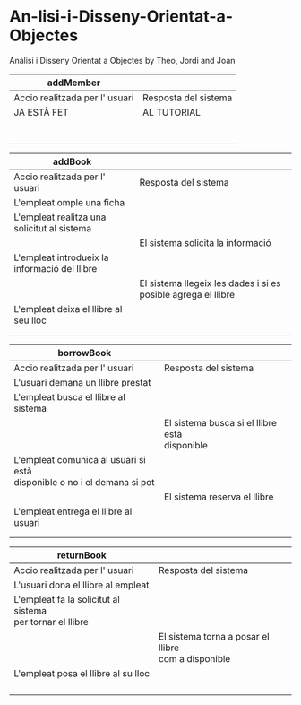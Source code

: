 # An-lisi-i-Disseny-Orientat-a-Objectes
Anàlisi i Disseny Orientat a Objectes by Theo, Jordi and Joan

| addMember                      |                      |
|--------------------------------|----------------------|
| Accio realitzada per l' usuari | Resposta del sistema |
| JA ESTÀ FET                    | AL TUTORIAL          |
|                                |                      |
|                                |                      |
|                                |                      |
|                                |                      |
|                                |                      |
|                                |                      |
|                                |                      |


| addBook                                        |                                                               |
|------------------------------------------------|---------------------------------------------------------------|
| Accio realitzada per l' usuari                 | Resposta del sistema                                          |
| L'empleat omple una ficha                      |                                                               |
| L'empleat realitza una<br/>solicitut al sistema |                                                               |
|                                                | El sistema solicita la informació                             |
| L'empleat introdueix la informació del llibre  |                                                               |
|                                                | El sistema llegeix les dades i si es posible agrega el llibre |
| L'empleat deixa el llibre al seu lloc          |                                                               |
|                                                |                                                               |
|                                                |                                                               |


| borrowBook                                                                 |                                                    |
|----------------------------------------------------------------------------|----------------------------------------------------|
| Accio realitzada per l' usuari                                             | Resposta del sistema                               |
| L'usuari demana un llibre prestat                                          |                                                    |
| L'empleat busca el llibre al sistema                                       |                                                    |
|                                                                            | El sistema busca si el llibre està <br/>disponible |
| L'empleat comunica al usuari si està<br/>disponible o no i el demana si pot |                                                    |
|                                                                            | El sistema reserva el llibre                       |
| L'empleat entrega el llibre al usuari                                      |                                                    |
|                                                                            |                                                    |
|                                                                            |                                                    |


| returnBook                                                    |                                                         |
|---------------------------------------------------------------|---------------------------------------------------------|
| Accio realitzada per l' usuari                                | Resposta del sistema                                    |
| L'usuari dona el llibre al empleat                            |                                                         |
| L'empleat fa la solicitut al sistema<br/>per tornar el llibre |                                                         |
|                                                               | El sistema torna a posar el llibre<br/>com a disponible |
| L'empleat posa el llibre al su lloc                           |                                                         |
|                                                               |                                                         |
|                                                               |                                                         |
|                                                               |                                                         |
|                                                               |                                                         |

